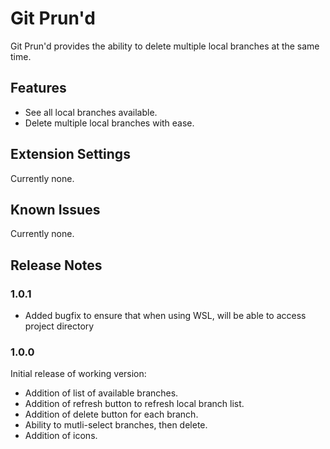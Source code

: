 # Git Prun'd

Git Prun'd provides the ability to delete multiple local branches at the same time.

## Features

* See all local branches available.
* Delete multiple local branches with ease.

## Extension Settings

Currently none.

## Known Issues

Currently none.

## Release Notes

### 1.0.1
* Added bugfix to ensure that when using WSL, will be able to access project directory

### 1.0.0

Initial release of working version:
* Addition of list of available branches.
* Addition of refresh button to refresh local branch list.
* Addition of delete button for each branch.
* Ability to mutli-select branches, then delete.
* Addition of icons.